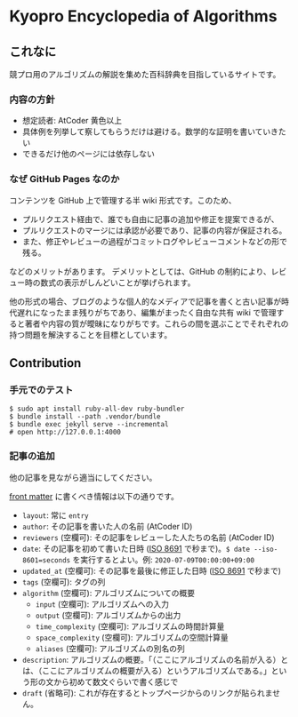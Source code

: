 # Kyopro Encyclopedia of Algorithms

## これなに

競プロ用のアルゴリズムの解説を集めた百科辞典を目指しているサイトです。

### 内容の方針

-   想定読者: AtCoder 黄色以上
-   具体例を列挙して察してもらうだけは避ける。数学的な証明を書いていきたい
-   できるだけ他のページには依存しない

### なぜ GitHub Pages なのか

コンテンツを GitHub 上で管理する半 wiki 形式です。このため、

-   プルリクエスト経由で、誰でも自由に記事の追加や修正を提案できるが、
-   プルリクエストのマージには承認が必要であり、記事の内容が保証される。
-   また、修正やレビューの過程がコミットログやレビューコメントなどの形で残る。

などのメリットがあります。
デメリットとしては、GitHub の制約により、レビュー時の数式の表示がしんどいことが挙げられます。

他の形式の場合、ブログのような個人的なメディアで記事を書くと古い記事が時代遅れになったまま残りがちであり、編集がまったく自由な共有 wiki で管理すると著者や内容の質が曖昧になりがちです。これらの間を選ぶことでそれぞれの持つ問題を解決することを目標としています。

## Contribution

### 手元でのテスト

``` console
$ sudo apt install ruby-all-dev ruby-bundler
$ bundle install --path .vendor/bundle
$ bundle exec jekyll serve --incremental
# open http://127.0.0.1:4000
```

### 記事の追加

他の記事を見ながら適当にしてください。

[front matter](http://jekyllrb-ja.github.io/docs/front-matter/) に書くべき情報は以下の通りです。

-   `layout`: 常に `entry`
-   `author`: その記事を書いた人の名前 (AtCoder ID)
-   `reviewers` (空欄可): その記事をレビューした人たちの名前 (AtCoder ID)
-   `date`: その記事を初めて書いた日時 ([ISO 8691](https://ja.wikipedia.org/wiki/ISO_8601) で秒まで)。`$ date --iso-8601=seconds` を実行するとよい。例: `2020-07-09T00:00:00+09:00`
-   `updated_at` (空欄可): その記事を最後に修正した日時 ([ISO 8691](https://ja.wikipedia.org/wiki/ISO_8601) で秒まで)
-   `tags` (空欄可): タグの列
-   `algorithm` (空欄可): アルゴリズムについての概要
    -   `input` (空欄可): アルゴリズムへの入力
    -   `output` (空欄可): アルゴリズムからの出力
    -   `time_complexity` (空欄可): アルゴリズムの時間計算量
    -   `space_complexity` (空欄可): アルゴリズムの空間計算量
    -   `aliases` (空欄可): アルゴリズムの別名の列
-   `description`: アルゴリズムの概要。「（ここにアルゴリズムの名前が入る）とは、（ここにアルゴリズムの概要が入る）というアルゴリズムである。」という形の文から初めて数文ぐらいで書く感じで
-   `draft` (省略可): これが存在するとトップページからのリンクが貼られません。
